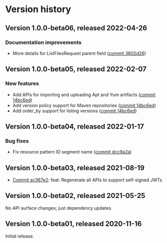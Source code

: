 # Version history

## Version 1.0.0-beta06, released 2022-04-26

### Documentation improvements

- More details for ListFilesRequest parent field ([commit 3602d26](https://github.com/googleapis/google-cloud-dotnet/commit/3602d266918515ebfc533a44a77986b2e9b10673))

## Version 1.0.0-beta05, released 2022-02-07

### New features

- Add APIs for importing and uploading Apt and Yum artifacts ([commit 14bc6ed](https://github.com/googleapis/google-cloud-dotnet/commit/14bc6edc0e67a2a0809486c66ce901e63b07a42f))
- Add version policy support for Maven repositories ([commit 14bc6ed](https://github.com/googleapis/google-cloud-dotnet/commit/14bc6edc0e67a2a0809486c66ce901e63b07a42f))
- Add order_by support for listing versions ([commit 14bc6ed](https://github.com/googleapis/google-cloud-dotnet/commit/14bc6edc0e67a2a0809486c66ce901e63b07a42f))

## Version 1.0.0-beta04, released 2022-01-17

### Bug fixes

- Fix resource pattern ID segment name ([commit dcc9a2a](https://github.com/googleapis/google-cloud-dotnet/commit/dcc9a2adf614a03250898a04642c4da5a30030eb))

## Version 1.0.0-beta03, released 2021-08-19

- [Commit ac367e2](https://github.com/googleapis/google-cloud-dotnet/commit/ac367e2): feat: Regenerate all APIs to support self-signed JWTs

## Version 1.0.0-beta02, released 2021-05-25

No API surface changes; just dependency updates.

## Version 1.0.0-beta01, released 2020-11-16

Initial release.



